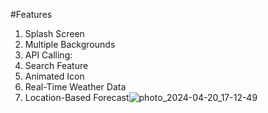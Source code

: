 #Features 
1. Splash Screen
2. Multiple Backgrounds
3. API Calling:
4. Search Feature
5. Animated Icon
6. Real-Time Weather Data
7. Location-Based Forecast![photo_2024-04-20_17-12-49](https://github.com/dnyandip55/Weather-App/assets/99662234/c105b8a5-a817-426a-a40c-c507c7ccd140)

   
